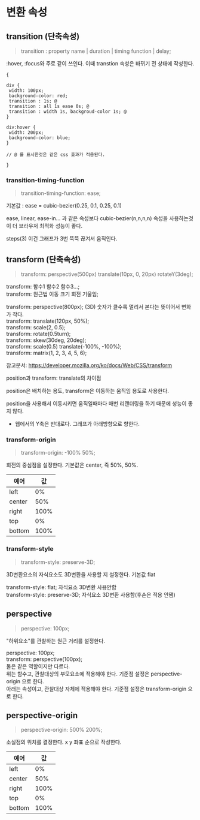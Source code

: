 # 변환 속성

## transition (단축속성)

> transition : property name | duration | timing function | delay;

:hover, :focus와 주로 같이 쓰인다.
이때 transtion 속성은 바뀌기 전 상태에 작성한다.

<pre><code>{

div {
 width: 100px;
 background-color: red;
 transition : 1s; @
 transition : all 1s ease 0s; @
 transition : width 1s, backgroud-color 1s; @
}

div:hover {
 width: 200px;
 background-color: blue;
}

// @ 를 표시한것은 같은 css 효과가 적용된다. 

}</code></pre>

### transition-timing-function 

> transition-timing-function: ease;

기본값 : ease = cubic-bezier(0.25, 0.1, 0.25, 0.1)    

ease, linear, ease-in... 과 같은 속성보다 
cubic-bezier(n,n,n,n) 속성을 사용하는것이 더 브라우저 최적화 성능이 좋다.

steps(3) 이건 그래프가 3번 뚝뚝 끊겨서 움직인다.

## transform (단축속성)

> transform: perspective(500px) translate(10px, 0, 20px) rotateY(3deg);

transform: 함수1 함수2 함수3...;   
transform: 원근법 이동 크기 회전 기울임;   

transform: perspective(800px); (3D) 숫자가 클수록 멀리서 본다는 뜻이어서 변화가 작다.   
transform: translate(120px, 50%);   
transform: scale(2, 0.5);   
transform: rotate(0.5turn);   
transform: skew(30deg, 20deg);   
transform: scale(0.5) translate(-100%, -100%);   
transform: matrix(1, 2, 3, 4, 5, 6);   

참고문서: https://developer.mozilla.org/ko/docs/Web/CSS/transform   

position과 transform: translate의 차이점

position은 배치하는 용도,
transform은 이동하는 움직임 용도로 사용한다.

position을 사용해서 이동시키면 움직일때마다 매번 리랜더링을 하기 때문에
성능이 좋지 않다.

* 웹에서의 Y축은 반대로다. 그래프가 아래방향으로 향한다.

### transform-origin

> transform-origin: -100% 50%;

회전의 중심점을 설정한다.
기본값은 center, 즉 50%, 50%.

| 예어	| 값 |
|-----|----|
| left |	0% |
| center	| 50% |
| right	| 100% |
| top	| 0% |
| bottom	| 100% |

### transform-style

> transform-style: preserve-3D;

3D변환요소의 자식요소도 3D변환을 사용할 지 설정한다.
기본값 flat

transform-style: flat; 자식요소 3D변환 사용안함   
transform-style: preserve-3D; 자식요소 3D변환 사용함(후손은 적용 안됌)   

## perspective

> perspective: 100px;

"하위요소"를 관찰하는 원근 거리를 설정한다.   

perspective: 100px;   
transform: perspective(100px);    
둘은 같은 역할이지만 다르다.     
위는 함수고, 관찰대상의 부모요소에 적용해야 한다. 기준점 설정은 perspective-origin 으로 한다.   
아래는 속성이고, 관찰대상 자체에 적용해야 한다. 기준점 설정은 transform-origin 으로 한다.   

## perspective-origin

> perspective-origin: 500% 200%;

소실점의 위치를 결정한다. x y 좌표 순으로 작성한다.   

| 예어	| 값 |
|-----|----|
| left |	0% |
| center	| 50% |
| right	| 100% |
| top	| 0% |
| bottom	| 100% |
